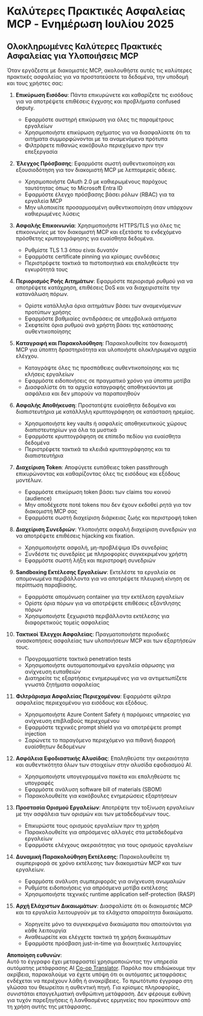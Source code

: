 <!--
CO_OP_TRANSLATOR_METADATA:
{
  "original_hash": "c3f4ea5732d64bf965e8aa2907759709",
  "translation_date": "2025-07-17T08:51:34+00:00",
  "source_file": "02-Security/mcp-security-best-practices-2025.md",
  "language_code": "el"
}
-->
# Καλύτερες Πρακτικές Ασφαλείας MCP - Ενημέρωση Ιουλίου 2025

## Ολοκληρωμένες Καλύτερες Πρακτικές Ασφαλείας για Υλοποιήσεις MCP

Όταν εργάζεστε με διακομιστές MCP, ακολουθήστε αυτές τις καλύτερες πρακτικές ασφαλείας για να προστατεύσετε τα δεδομένα, την υποδομή και τους χρήστες σας:

1. **Επικύρωση Εισόδου**: Πάντα επικυρώνετε και καθαρίζετε τις εισόδους για να αποτρέψετε επιθέσεις έγχυσης και προβλήματα confused deputy.
   - Εφαρμόστε αυστηρή επικύρωση για όλες τις παραμέτρους εργαλείων
   - Χρησιμοποιήστε επικύρωση σχήματος για να διασφαλίσετε ότι τα αιτήματα συμμορφώνονται με τα αναμενόμενα πρότυπα
   - Φιλτράρετε πιθανώς κακόβουλο περιεχόμενο πριν την επεξεργασία

2. **Έλεγχος Πρόσβασης**: Εφαρμόστε σωστή αυθεντικοποίηση και εξουσιοδότηση για τον διακομιστή MCP με λεπτομερείς άδειες.
   - Χρησιμοποιήστε OAuth 2.0 με καθιερωμένους παρόχους ταυτότητας όπως το Microsoft Entra ID
   - Εφαρμόστε έλεγχο πρόσβασης βάσει ρόλων (RBAC) για τα εργαλεία MCP
   - Μην υλοποιείτε προσαρμοσμένη αυθεντικοποίηση όταν υπάρχουν καθιερωμένες λύσεις

3. **Ασφαλής Επικοινωνία**: Χρησιμοποιήστε HTTPS/TLS για όλες τις επικοινωνίες με τον διακομιστή MCP και εξετάστε το ενδεχόμενο πρόσθετης κρυπτογράφησης για ευαίσθητα δεδομένα.
   - Ρυθμίστε TLS 1.3 όπου είναι δυνατόν
   - Εφαρμόστε certificate pinning για κρίσιμες συνδέσεις
   - Περιστρέφετε τακτικά τα πιστοποιητικά και επαληθεύετε την εγκυρότητά τους

4. **Περιορισμός Ροής Αιτημάτων**: Εφαρμόστε περιορισμό ρυθμού για να αποτρέψετε κατάχρηση, επιθέσεις DoS και να διαχειριστείτε την κατανάλωση πόρων.
   - Ορίστε κατάλληλα όρια αιτημάτων βάσει των αναμενόμενων προτύπων χρήσης
   - Εφαρμόστε βαθμιαίες αντιδράσεις σε υπερβολικά αιτήματα
   - Σκεφτείτε όρια ρυθμού ανά χρήστη βάσει της κατάστασης αυθεντικοποίησης

5. **Καταγραφή και Παρακολούθηση**: Παρακολουθείτε τον διακομιστή MCP για ύποπτη δραστηριότητα και υλοποιήστε ολοκληρωμένα αρχεία ελέγχου.
   - Καταγράψτε όλες τις προσπάθειες αυθεντικοποίησης και τις κλήσεις εργαλείων
   - Εφαρμόστε ειδοποιήσεις σε πραγματικό χρόνο για ύποπτα μοτίβα
   - Διασφαλίστε ότι τα αρχεία καταγραφής αποθηκεύονται με ασφάλεια και δεν μπορούν να παραποιηθούν

6. **Ασφαλής Αποθήκευση**: Προστατέψτε ευαίσθητα δεδομένα και διαπιστευτήρια με κατάλληλη κρυπτογράφηση σε κατάσταση ηρεμίας.
   - Χρησιμοποιήστε key vaults ή ασφαλείς αποθηκευτικούς χώρους διαπιστευτηρίων για όλα τα μυστικά
   - Εφαρμόστε κρυπτογράφηση σε επίπεδο πεδίου για ευαίσθητα δεδομένα
   - Περιστρέφετε τακτικά τα κλειδιά κρυπτογράφησης και τα διαπιστευτήρια

7. **Διαχείριση Token**: Αποφύγετε ευπάθειες token passthrough επικυρώνοντας και καθαρίζοντας όλες τις εισόδους και εξόδους μοντέλων.
   - Εφαρμόστε επικύρωση token βάσει των claims του κοινού (audience)
   - Μην αποδέχεστε ποτέ tokens που δεν έχουν εκδοθεί ρητά για τον διακομιστή MCP σας
   - Εφαρμόστε σωστή διαχείριση διάρκειας ζωής και περιστροφή token

8. **Διαχείριση Συνεδριών**: Υλοποιήστε ασφαλή διαχείριση συνεδριών για να αποτρέψετε επιθέσεις hijacking και fixation.
   - Χρησιμοποιήστε ασφαλή, μη-προβλέψιμα IDs συνεδρίας
   - Συνδέστε τις συνεδρίες με πληροφορίες συγκεκριμένου χρήστη
   - Εφαρμόστε σωστή λήξη και περιστροφή συνεδριών

9. **Sandboxing Εκτέλεσης Εργαλείων**: Εκτελέστε τα εργαλεία σε απομονωμένα περιβάλλοντα για να αποτρέψετε πλευρική κίνηση σε περίπτωση παραβίασης.
   - Εφαρμόστε απομόνωση container για την εκτέλεση εργαλείων
   - Ορίστε όρια πόρων για να αποτρέψετε επιθέσεις εξάντλησης πόρων
   - Χρησιμοποιήστε ξεχωριστά περιβάλλοντα εκτέλεσης για διαφορετικούς τομείς ασφαλείας

10. **Τακτικοί Έλεγχοι Ασφαλείας**: Πραγματοποιήστε περιοδικές ανασκοπήσεις ασφαλείας των υλοποιήσεων MCP και των εξαρτήσεών τους.
    - Προγραμματίστε τακτικά penetration tests
    - Χρησιμοποιήστε αυτοματοποιημένα εργαλεία σάρωσης για ανίχνευση ευπαθειών
    - Διατηρείτε τις εξαρτήσεις ενημερωμένες για να αντιμετωπίζετε γνωστά ζητήματα ασφαλείας

11. **Φιλτράρισμα Ασφαλείας Περιεχομένου**: Εφαρμόστε φίλτρα ασφαλείας περιεχομένου για εισόδους και εξόδους.
    - Χρησιμοποιήστε Azure Content Safety ή παρόμοιες υπηρεσίες για ανίχνευση επιβλαβούς περιεχομένου
    - Εφαρμόστε τεχνικές prompt shield για να αποτρέψετε prompt injection
    - Σαρώνετε το παραγόμενο περιεχόμενο για πιθανή διαρροή ευαίσθητων δεδομένων

12. **Ασφάλεια Εφοδιαστικής Αλυσίδας**: Επαληθεύστε την ακεραιότητα και αυθεντικότητα όλων των στοιχείων στην αλυσίδα εφοδιασμού AI.
    - Χρησιμοποιήστε υπογεγραμμένα πακέτα και επαληθεύστε τις υπογραφές
    - Εφαρμόστε ανάλυση software bill of materials (SBOM)
    - Παρακολουθείτε για κακόβουλες ενημερώσεις εξαρτήσεων

13. **Προστασία Ορισμού Εργαλείων**: Αποτρέψτε την τοξίνωση εργαλείων με την ασφάλεια των ορισμών και των μεταδεδομένων τους.
    - Επικυρώστε τους ορισμούς εργαλείων πριν τη χρήση
    - Παρακολουθείτε για απρόσμενες αλλαγές στα μεταδεδομένα εργαλείων
    - Εφαρμόστε ελέγχους ακεραιότητας για τους ορισμούς εργαλείων

14. **Δυναμική Παρακολούθηση Εκτέλεσης**: Παρακολουθείτε τη συμπεριφορά σε χρόνο εκτέλεσης των διακομιστών MCP και των εργαλείων.
    - Εφαρμόστε ανάλυση συμπεριφοράς για ανίχνευση ανωμαλιών
    - Ρυθμίστε ειδοποιήσεις για απρόσμενα μοτίβα εκτέλεσης
    - Χρησιμοποιήστε τεχνικές runtime application self-protection (RASP)

15. **Αρχή Ελάχιστων Δικαιωμάτων**: Διασφαλίστε ότι οι διακομιστές MCP και τα εργαλεία λειτουργούν με τα ελάχιστα απαραίτητα δικαιώματα.
    - Χορηγείτε μόνο τα συγκεκριμένα δικαιώματα που απαιτούνται για κάθε λειτουργία
    - Αναθεωρείτε και ελέγχετε τακτικά τη χρήση δικαιωμάτων
    - Εφαρμόστε πρόσβαση just-in-time για διοικητικές λειτουργίες

**Αποποίηση ευθυνών**:  
Αυτό το έγγραφο έχει μεταφραστεί χρησιμοποιώντας την υπηρεσία αυτόματης μετάφρασης AI [Co-op Translator](https://github.com/Azure/co-op-translator). Παρόλο που επιδιώκουμε την ακρίβεια, παρακαλούμε να έχετε υπόψη ότι οι αυτόματες μεταφράσεις ενδέχεται να περιέχουν λάθη ή ανακρίβειες. Το πρωτότυπο έγγραφο στη γλώσσα του θεωρείται η αυθεντική πηγή. Για κρίσιμες πληροφορίες, συνιστάται επαγγελματική ανθρώπινη μετάφραση. Δεν φέρουμε ευθύνη για τυχόν παρεξηγήσεις ή λανθασμένες ερμηνείες που προκύπτουν από τη χρήση αυτής της μετάφρασης.